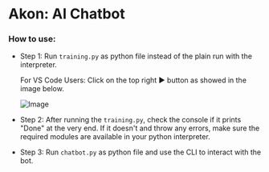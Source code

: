 # Akon: AI Chatbot

### How to use:
- Step 1: Run `training.py` as python file instead of the plain run with the interpreter.

    For VS Code Users: Click on the top right ▶️ button as showed in the image below.

    ![Image](https://i.ibb.co/9cBSZZT/Screenshot-2024-02-12-164935.png)

- Step 2: After running the `training.py`, check the console if it prints "Done" at the very end. If it doesn't and throw any errors, make sure the required modules are available in your python interpreter.

- Step 3: Run `chatbot.py` as python file and use the CLI to interact with the bot.